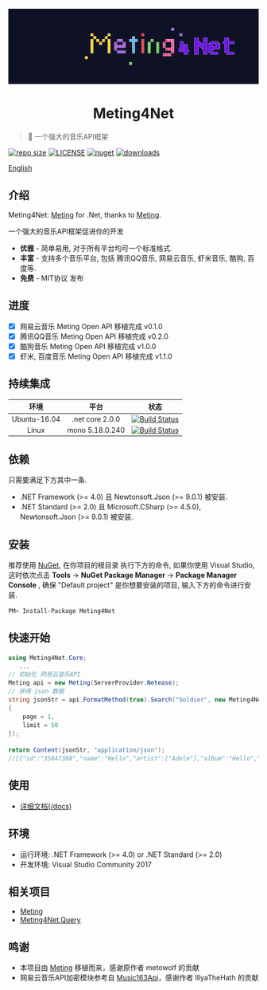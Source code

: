 <p align="center">
<img src="docs/_images/Meting4Net.png" alt="Meting4Net">
</p>
<h1 align="center">Meting4Net</h1>

> :cake: 一个强大的音乐API框架

[![repo size](https://img.shields.io/github/repo-size/yiyungent/Meting4Net.svg?style=flat)]()
[![LICENSE](https://img.shields.io/github/license/yiyungent/Meting4Net.svg?style=flat)](https://mit-license.org/)
[![nuget](https://img.shields.io/nuget/v/Meting4Net.svg?style=flat)](https://www.nuget.org/packages/Meting4Net/)
[![downloads](https://img.shields.io/nuget/dt/Meting4Net.svg?style=flat)](https://www.nuget.org/packages/Meting4Net/)


[English](README_en.md)

## 介绍

Meting4Net: <a href="https://github.com/metowolf/Meting" target="_blank">Meting</a> for .Net, thanks to <a href="https://github.com/metowolf/Meting" target="_blank">Meting</a>.   

一个强大的音乐API框架促进你的开发
 + **优雅** - 简单易用, 对于所有平台均可一个标准格式.
 + **丰富** - 支持多个音乐平台, 包括 腾讯QQ音乐, 网易云音乐, 虾米音乐, 酷狗, 百度等.
 + **免费** - MIT协议 发布
 
## 进度

- [x] 网易云音乐 Meting Open API 移植完成 v0.1.0
- [x] 腾讯QQ音乐 Meting Open API 移植完成 v0.2.0
- [x] 酷狗音乐 Meting Open API 移植完成 v1.0.0
- [x] 虾米, 百度音乐 Meting Open API 移植完成 v1.1.0

## 持续集成

| 环境 | 平台 | 状态 |
| :------: | :------: | :------: |
| Ubuntu-16.04 | .net core 2.0.0 | [![Build Status](https://dev.azure.com/Meting4Net/Meting4Net/_apis/build/status/yiyungent.Meting4Net?branchName=master)](https://dev.azure.com/Meting4Net/Meting4Net/_build/latest?definitionId=1&branchName=master) |
| Linux | mono 5.18.0.240 | [![Build Status](https://travis-ci.com/yiyungent/Meting4Net.svg?branch=master)](https://travis-ci.com/yiyungent/Meting4Net) |

## 依赖

只需要满足下方其中一条.

- .NET Framework (>= 4.0) 且 Newtonsoft.Json (>= 9.0.1) 被安装.
- .NET Standard (>= 2.0) 且 Microsoft.CSharp (>= 4.5.0), Newtonsoft.Json (>= 9.0.1) 被安装.

## 安装

推荐使用 [NuGet](https://www.nuget.org/packages/Meting4Net), 在你项目的根目录 执行下方的命令, 如果你使用 Visual Studio, 这时依次点击 **Tools** -> **NuGet Package Manager** -> **Package Manager Console** , 确保 "Default project" 是你想要安装的项目, 输入下方的命令进行安装.

```bash
PM> Install-Package Meting4Net
```

## 快速开始

```csharp
using Meting4Net.Core;
   ...
// 初始化 网易云音乐API
Meting api = new Meting(ServerProvider.Netease);
// 获得 json 数据
string jsonStr = api.FormatMethod(true).Search("Soldier", new Meting4Net.Core.Models.Standard.Options
{
    page = 1,
    limit = 50
});

return Content(jsonStr, "application/json");
//[{"id":"35847388","name":"Hello","artist":["Adele"],"album":"Hello","pic_id":"1407374890649284","url_id":"35847388","lyric_id":"35847388","source":"netease"},{"id":"33211676","name":"Hello","artist":["OMFG"],"album":"Hello",...
```

## 使用

- [详细文档(/docs)](https://yiyungent.github.io/Meting4Net "在线文档")

## 环境

- 运行环境: .NET Framework (>= 4.0) or .NET Standard (>= 2.0)    
- 开发环境: Visual Studio Community 2017

## 相关项目

- [Meting](https://github.com/metowolf/Meting)
- [Meting4Net.Query](https://github.com/yiyungent/Meting4Net.Query)
 
 ## 鸣谢

- 本项目由 <a href="https://github.com/metowolf/Meting" target="_blank">Meting</a> 移植而来，感谢原作者 metowolf 的贡献
- 网易云音乐API加密模块参考自 <a href="https://github.com/IllyaTheHath/Music163Api" target="_blank">Music163Api</a>，感谢作者 IllyaTheHath 的贡献